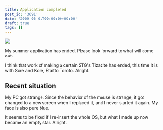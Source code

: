 ```yaml
---
title: Application completed
post_id: '3691'
date: '2009-03-01T00:00:00+09:00'
draft: true
tags: []
---
```


![](https://danmaq.com/image/illustrations/mono/2008/C76_s.png)

My summer application has ended. Please look forward to what will come out.

I think that work of making a certain STG's Tizazite has ended, this time it is with Sore and Kore, Etaitto Toroto. Alright.

## Recent situation

My PC got strange. Since the behavior of the mouse is strange, it got changed to a new screen when I replaced it, and I never started it again. My face is also pure blue.

It seems to be fixed if I re-insert the whole OS, but what I made up now became an empty star. Alright.
